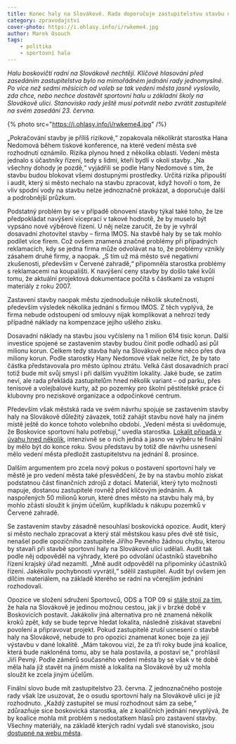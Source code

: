 ```yaml
---
title: Konec haly na Slovákově. Rada doporučuje zastupitelstvu stavbu ukončit
category: zpravodajství
cover-photo: https://i.ohlasy.info/i/rwkeme4.jpg
author: Marek Osouch
tags:
    - politika
    - sportovní hala
---
```


*Halu boskovičtí radní na Slovákově nechtějí. Klíčové hlasování před zasedáním zastupitelstva bylo na mimořádném jednání rady jednomyslné. Po více než sedmi měsících od voleb se tak vedení města jasně vyslovilo, zda chce, nebo nechce dostavět sportovní halu u základní školy na Slovákově ulici. Stanovisko rady ještě musí potvrdit nebo zvrátit zastupitelé na svém zasedání 23. června.*

{% photo src="https://i.ohlasy.info/i/rwkeme4.jpg" /%}

„Pokračování stavby je příliš rizikové,“ zopakovala několikrát starostka Hana Nedomová během tiskové konference, na které vedení města své rozhodnutí oznámilo. Rizika plynou hned z několika oblastí. Vedení města jednalo s účastníky řízení, tedy s lidmi, kteří bydlí v okolí stavby. „Na všechny dohody je pozdě,“ vyjádřili se podle Hany Nedomové s tím, že stavbu budou blokovat všemi dostupnými prostředky. Určitá rizika připouští i audit, který si město nechalo na stavbu zpracovat, když hovoří o tom, že vliv spodní vody na stavbu nelze jednoznačně prokázat, a doporučuje další a podrobnější průzkum.

Podstatný problém by se v případě obnovení stavby týkal také toho, že lze předpokládat navýšení víceprací v takové hodnotě, že by muselo být vypsáno nové výběrové řízení. U něj nelze zaručit, že by je vyhrál dosavadní zhotovitel stavby – firma IMOS. Na stavbě haly by se tak mohlo podílet více firem. Což ovšem znamená značné problémy při případných reklamacích, kdy se jedna firma může odvolávat na to, že problémy vznikly zásahem druhé firmy, a naopak. „S tím už má město své negativní zkušenosti, především v Červené zahradě,“ připomněla starostka problémy s reklamacemi na koupališti. K navýšení ceny stavby by došlo také kvůli tomu, že aktuální projektová dokumentace počítá s částkami za vstupní materiály z roku 2007.

Zastavení stavby naopak městu zjednodušuje několik skutečností, především výsledek několika jednání s firmou IMOS. Z těch vyplývá, že firma nebude odstoupení od smlouvy nijak komplikovat a nehrozí tedy případné náklady na kompenzace jejího ušlého zisku.

Dosavadní náklady na stavbu jsou vyčísleny na 1 milion 614 tisíc korun. Další investice spojené se zastavením stavby budou činit podle odhadů asi půl milionu korun. Celkem tedy stavba haly na Slovákově polkne něco přes dva miliony korun. Podle starostky Hany Nedomové však nelze říct, že by tato částka představovala pro město úplnou ztrátu. Velká část dosavadních prací totiž bude mít svůj smysl i při dalším využitím lokality. Jaké bude, se zatím neví, ale rada překládá zastupitelům hned několik variant – od parku, přes tenisové a volejbalové kurty, až po pozemky pro školní pěstitelské práce či klubovny pro neziskové organizace a odpočinkové centrum.

Především však městská rada ve svém návrhu spojuje se zastavením stavby haly na Slovákově důležitý závazek, totiž zahájit stavbu nové haly na jiném místě ještě do konce tohoto volebního období. „Vedení města si uvědomuje, že Boskovice sportovní halu potřebují,“ uvedla starostka. [Lokalit připadá v úvahu hned několik](/clanky/2015/06/pozemky-pro-halu.html), intenzivně se o nich jedná a jasno ve výběru té finální by mělo být do konce roku. Svou představu by totiž dle návrhu usnesení mělo vedení města předložit zastupitelstvu na jednání 8. prosince.

Dalším argumentem pro zcela nový pokus o postavení sportovní haly ve městě je pro vedení města také přesvědčení, že by na stavbu mohlo získat podstatnou část finančních zdrojů z dotací. Materiál, který tyto možnosti mapuje, dostanou zastupitelé rovněž před klíčovým jednáním. A naspořených 50 milionů korun, které dnes město na stavbu haly má, by mohlo zčásti sloužit k jiným účelům, kupříkladu k nákupu pozemků v Červené zahradě.

Se zastavením stavby zásadně nesouhlasí boskovická opozice. Audit, který si město nechalo zpracovat a který stál městskou kasu přes dvě stě tisíc, nenašel podle opozičního zastupitele Jiřího Pevného žádnou chybu, kterou by stavaři při stavbě sportovní haly na Slovákově ulici udělali. Audit tak podle něj odpověděl na výhrady, které po odvolání účastníků stavebního řízení krajský úřad nezamítl. „Mně audit odpověděl na připomínky účastníků řízení. Jakékoliv pochybnosti vyvrátil,“ sdělil zastupitel. Audit byl ovšem jen dílčím materiálem, na základě kterého se radní na včerejším jednání rozhodovali.

Opozice ve složení sdružení Sportovců, ODS a TOP 09 si [stále stojí za tím](/clanky/2015/05/opozice-hala.html), že hala na Slovákově je jedinou možnou cestou, jak ji v brzké době v Boskovicích postavit. Jakákoliv jiná alternativa pro ně znamená několik kroků zpět, kdy se bude teprve hledat lokalita, následně získávat stavební povolení a připravovat projekt. Pokud zastupitelé zruší usnesení o stavbě haly na Slovákově, nebude to pro opozici znamenat konec boje za její výstavbu v dané lokalitě. „Mám takovou vizi, že za tři roky bude jiná koalice, která bude nakloněná tomu, aby se hala postavila, a postaví se,“ prohlásil Jiří Pevný. Podle záměrů současného vedení města by se však v té době měla hala již stavět na jiném místě a lokalita na Slovákově by už mohla sloužit ke zcela jiným účelům.

Finální slovo bude mít zastupitelstvo 23. června. Z jednoznačného postoje rady však lze usuzovat, že o osudu sportovní haly na Slovákově ulici je již rozhodnuto. „Každý zastupitel se musí rozhodnout sám za sebe,“ zdůrazňuje sice boskovická starostka, ale z koaličních jednání nevyplývá, že by koalice mohla mít problém s nedostatkem hlasů pro zastavení stavby. Všechny materiály, na základě kterých radní vydali své stanovisko, jsou [dostupné na webu města](http://www.boskovice.cz/zapis-rm-14-2015-06-15-mimor/d-26009/p1=1183).
